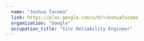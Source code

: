 ```yaml
---
  name: "Joshua Tacoma"
  link: https://plus.google.com/u/0/+JoshuaTacoma
  organization: "Google"
  occupation_title: "Site Reliability Engineer"
---
```

